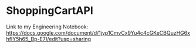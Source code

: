 # ShoppingCartAPI

Link to my Engineering Notebook: https://docs.google.com/document/d/1jyp1CmvCx9Yu4c4cGKeCBQuzHG6xhfIY5h65_Bp-E7I/edit?usp=sharing 
